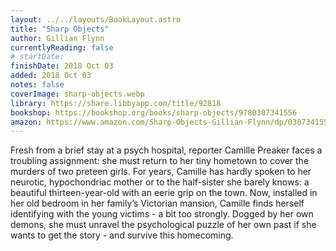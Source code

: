 ```yaml
---
layout: ../../layouts/BookLayout.astro
title: "Sharp Objects"
author: Gillian Flynn
currentlyReading: false
# startDate:
finishDate: 2018 Oct 03
added: 2018 Oct 03
notes: false
coverImage: sharp-objects.webp
library: https://share.libbyapp.com/title/92818
bookshop: https://bookshop.org/books/sharp-objects/9780307341556
amazon: https://www.amazon.com/Sharp-Objects-Gillian-Flynn/dp/0307341550
---
```


Fresh from a brief stay at a psych hospital, reporter Camille Preaker faces a troubling assignment: she must return to her tiny hometown to cover the murders of two preteen girls. For years, Camille has hardly spoken to her neurotic, hypochondriac mother or to the half-sister she barely knows: a beautiful thirteen-year-old with an eerie grip on the town. Now, installed in her old bedroom in her family’s Victorian mansion, Camille finds herself identifying with the young victims - a bit too strongly. Dogged by her own demons, she must unravel the psychological puzzle of her own past if she wants to get the story - and survive this homecoming.  
